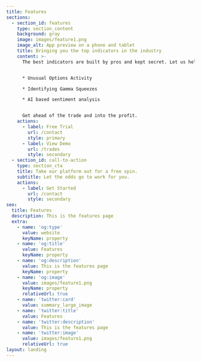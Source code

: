 ```yaml
---
title: Features
sections:
  - section_id: features
    type: section_content
    background: gray
    image: images/feature1.png
    image_alt: App preview on a phone and tablet
    title: Bringing you the top indicators in the industry
    content: >-
      The best indicators are built by pros and kept secret. Let us help pull back the curtain for you.


      * Unusual Options Activity

      * Identifying Gamma Squeezes

      * AI based sentiment analysis


      Get ahead of the trade and into the profit.
    actions:
      - label: Free Trial
        url: /contact
        style: primary
      - label: View Demo
        url: /trades
        style: secondary
  - section_id: call-to-action
    type: section_cta
    title: Take our platform out for a free spin.
    subtitle: Let the odds go to work for you.
    actions:
      - label: Get Started
        url: /contact
        style: secondary
seo:
  title: Features
  description: This is the features page
  extra:
    - name: 'og:type'
      value: website
      keyName: property
    - name: 'og:title'
      value: Features
      keyName: property
    - name: 'og:description'
      value: This is the features page
      keyName: property
    - name: 'og:image'
      value: images/feature1.png
      keyName: property
      relativeUrl: true
    - name: 'twitter:card'
      value: summary_large_image
    - name: 'twitter:title'
      value: Features
    - name: 'twitter:description'
      value: This is the features page
    - name: 'twitter:image'
      value: images/feature1.png
      relativeUrl: true
layout: landing
---
```

